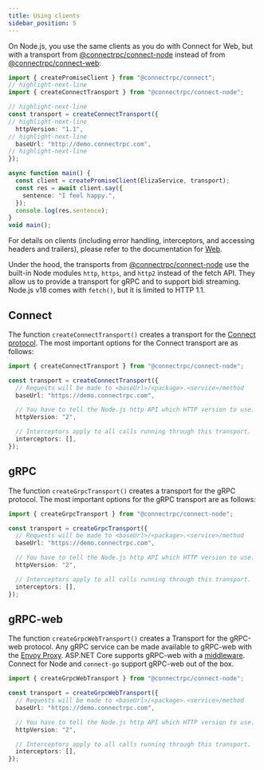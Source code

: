 ```yaml
---
title: Using clients
sidebar_position: 5
---
```


On Node.js, you use the same clients as you do with Connect for Web, but with
a transport from [@connectrpc/connect-node](https://www.npmjs.com/package/@connectrpc/connect-node)
instead of from [@connectrpc/connect-web](https://www.npmjs.com/package/@connectrpc/connect-web):

```typescript
import { createPromiseClient } from "@connectrpc/connect";
// highlight-next-line
import { createConnectTransport } from "@connectrpc/connect-node";

// highlight-next-line
const transport = createConnectTransport({
// highlight-next-line
  httpVersion: "1.1",
// highlight-next-line
  baseUrl: "http://demo.connectrpc.com",
// highlight-next-line
});

async function main() {
  const client = createPromiseClient(ElizaService, transport);
  const res = await client.say({
    sentence: "I feel happy.",
  });
  console.log(res.sentence);
}
void main();
```

For details on clients (including error handling, interceptors, and accessing
headers and trailers), please refer to the documentation for [Web](../web/using-clients).

Under the hood, the transports from [@connectrpc/connect-node](https://www.npmjs.com/package/@connectrpc/connect-node)
use the built-in Node modules `http`, `https`, and `http2` instead of the fetch
API. They allow us to provide a transport for gRPC and to support bidi streaming. 
Node.js v18 comes with `fetch()`, but it is limited to HTTP 1.1.


## Connect

The function `createConnectTransport()` creates a transport for the [Connect
protocol](/docs/protocol).
The most important options for the Connect transport are as follows:

```ts
import { createConnectTransport } from "@connectrpc/connect-node";

const transport = createConnectTransport({
  // Requests will be made to <baseUrl>/<package>.<service>/method
  baseUrl: "https://demo.connectrpc.com",

  // You have to tell the Node.js http API which HTTP version to use.
  httpVersion: "2",

  // Interceptors apply to all calls running through this transport.
  interceptors: [],
});
```


## gRPC

The function `createGrpcTransport()` creates a transport for the gRPC protocol.
The most important options for the gRPC transport are as follows:

```ts
import { createGrpcTransport } from "@connectrpc/connect-node";

const transport = createGrpcTransport({
  // Requests will be made to <baseUrl>/<package>.<service>/method
  baseUrl: "https://demo.connectrpc.com",

  // You have to tell the Node.js http API which HTTP version to use.
  httpVersion: "2",

  // Interceptors apply to all calls running through this transport.
  interceptors: [],
});
```



## gRPC-web

The function `createGrpcWebTransport()` creates a Transport for the gRPC-web
protocol. Any gRPC service can be made available to gRPC-web with the
[Envoy Proxy](https://www.envoyproxy.io/). ASP.NET Core supports gRPC-web with
a [middleware](https://docs.microsoft.com/en-us/aspnet/core/grpc/browser?view=aspnetcore-6.0).
Connect for Node and `connect-go` support gRPC-web out of the box.

```ts
import { createGrpcWebTransport } from "@connectrpc/connect-node";

const transport = createGrpcWebTransport({
  // Requests will be made to <baseUrl>/<package>.<service>/method
  baseUrl: "https://demo.connectrpc.com",

  // You have to tell the Node.js http API which HTTP version to use.
  httpVersion: "2",

  // Interceptors apply to all calls running through this transport.
  interceptors: [],
});
```
